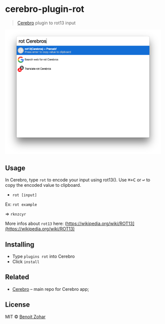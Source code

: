 # cerebro-plugin-rot

> [Cerebro](https://cerebroapp.com) plugin to rot13 input

![](screenshot.png)

## Usage

In Cerebro, type `rot` to encode your input using rot13(). Use <kbd>⌘+C</kbd> or <kbd>↩</kbd> to copy the encoded value to clipboard.

* `rot [input]`

Ex: `rot example`

  => `rknzcyr`


 More infos about `rot13` here: (https://wikipedia.org/wiki/ROT13](https://wikipedia.org/wiki/ROT13)

## Installing

* Type `plugins rot` into Cerebro
* Click `install`

## Related

- [Cerebro](http://github.com/KELiON/cerebro) – main repo for Cerebro app;

## License

MIT © [Benoit Zohar](https://github.com/benoitzohar)
